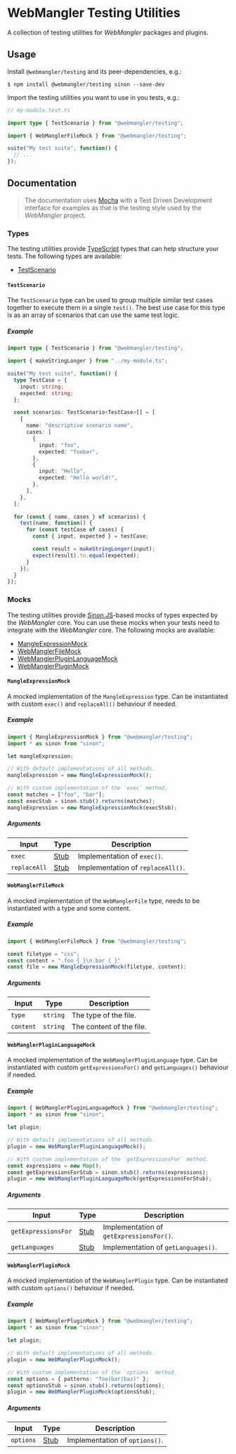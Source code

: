 # WebMangler Testing Utilities

A collection of testing utilities for _WebMangler_ packages and plugins.

## Usage

Install `@webmangler/testing` and its peer-dependencies, e.g.:

```shell
$ npm install @webmangler/testing sinon --save-dev
```

Import the testing utilities you want to use in you tests, e.g.:

```ts
// my-module.test.ts

import type { TestScenario } from "@webmangler/testing";

import { WebManglerFileMock } from "@webmangler/testing";

suite("My test suite", function() {
  // ...
});
```

## Documentation

> The documentation uses [Mocha] with a Test Driven Development interface for
> examples as that is the testing style used by the _WebMangler_ project.

### Types

The testing utilities provide [TypeScript] types that can help structure your
tests. The following types are available:

- [TestScenario](#testscenario)

#### `TestScenario`

The `TestScenario` type can be used to group multiple similar test cases
together to execute them in a single `test()`. The best use case for this type
is as an array of scenarios that can use the same test logic.

##### Example

```ts
import type { TestScenario } from "@webmangler/testing";

import { makeStringLonger } from "../my-module.ts";

suite("My test suite", function() {
  type TestCase = {
    input: string;
    expected: string;
  };

  const scenarios: TestScenario<TestCase>[] = [
    {
      name: "descriptive scenario name",
      cases: [
        {
          input: "foo",
          expected: "foobar",
        },
        {
          input: "Hello",
          expected: "Hello world!",
        },
      ],
    },
  ];

  for (const { name, cases } of scenarios) {
    test(name, function() {
      for (const testCase of cases) {
        const { input, expected } = testCase;

        const result = makeStringLonger(input);
        expect(result).to.equal(expected);
      }
    });
  }
});
```

### Mocks

The testing utilities provide [Sinon.JS]-based mocks of types expected by the
_WebMangler_ core. You can use these mocks when your tests need to integrate
with the _WebMangler_ core. The following mocks are available:

- [MangleExpressionMock](#mangleexpressionmock)
- [WebManglerFileMock](#webmanglerfilemock)
- [WebManglerPluginLanguageMock](#webmanglerpluginlanguagemock)
- [WebManglerPluginMock](#webmanglerpluginmock)

#### `MangleExpressionMock`

A mocked implementation of the `MangleExpression` type. Can be instantiated with
custom `exec()` and `replaceAll()` behaviour if needed.

##### Example

```ts
import { MangleExpressionMock } from "@webmangler/testing";
import * as sinon from "sinon";

let mangleExpression;

// With default implementations of all methods.
mangleExpression = new MangleExpressionMock();

// With custom implementation of the `exec` method.
const matches = ["foo", "bar"];
const execStub = sinon.stub().returns(matches);
mangleExpression = new MangleExpressionMock(execStub);
```

##### Arguments

| Input        | Type   | Description                       |
| ------------ | ------ | --------------------------------- |
| `exec`       | [Stub] | Implementation of `exec()`.       |
| `replaceAll` | [Stub] | Implementation of `replaceAll()`. |

#### `WebManglerFileMock`

A mocked implementation of the `WebManglerFile` type, needs to be instantiated
with a type and some content.

##### Example

```ts
import { WebManglerFileMock } from "@webmangler/testing";

const filetype = "css";
const content = ".foo { }\n.bar { }"
const file = new MangleExpressionMock(filetype, content);
```

##### Arguments

| Input     | Type     | Description              |
| --------- | -------- | ------------------------ |
| `type`    | `string` | The type of the file.    |
| `content` | `string` | The content of the file. |

#### `WebManglerPluginLanguageMock`

A mocked implementation of the `WebManglerPluginLanguage` type. Can be
instantiated with custom `getExpressionsFor()` and `getLanguages()` behaviour if
needed.

##### Example

```ts
import { WebManglerPluginLanguageMock } from "@webmangler/testing";
import * as sinon from "sinon";

let plugin;

// With default implementations of all methods.
plugin = new WebManglerPluginLanguageMock();

// With custom implementation of the `getExpressionsFor` method.
const expressions = new Map();
const getExpressionsForStub = sinon.stub().returns(expressions);
plugin = new WebManglerPluginLanguageMock(getExpressionsForStub);
```

##### Arguments

| Input               | Type   | Description                              |
| ------------------- | ------ | ---------------------------------------- |
| `getExpressionsFor` | [Stub] | Implementation of `getExpressionsFor()`. |
| `getLanguages`      | [Stub] | Implementation of `getLanguages()`.      |

#### `WebManglerPluginMock`

A mocked implementation of the `WebManglerPlugin` type. Can be instantiated with
custom `options()` behaviour if needed.

##### Example

```ts
import { WebManglerPluginMock } from "@webmangler/testing";
import * as sinon from "sinon";

let plugin;

// With default implementations of all methods.
plugin = new WebManglerPluginMock();

// With custom implementation of the `options` method.
const options = { patterns: "foo(bar|baz)" };
const optionsStub = sinon.stub().returns(options);
plugin = new WebManglerPluginMock(optionsStub);
```

##### Arguments

| Input     | Type   | Description                    |
| --------- | ------ | ------------------------------ |
| `options` | [Stub] | Implementation of `options()`. |

[Mocha]: https://mochajs.org/
[Sinon.JS]: https://sinonjs.org/
[Stub]: https://sinonjs.org/releases/v9.2.4/stubs/
[TypeScript]: https://www.typescriptlang.org/
